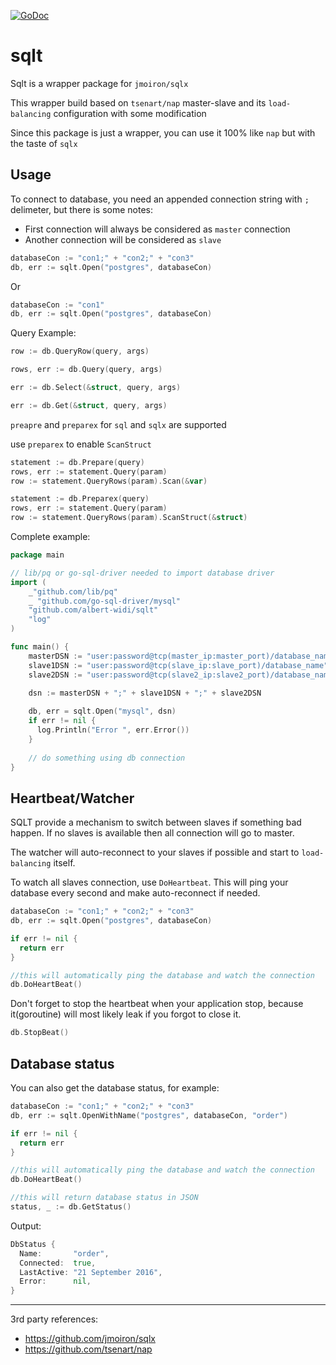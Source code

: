 [![GoDoc](https://godoc.org/github.com/albert-widi/sqlt?status.svg)](https://godoc.org/github.com/albert-widi/sqlt)

# sqlt

Sqlt is a wrapper package for `jmoiron/sqlx`

This wrapper build based on `tsenart/nap` master-slave and its `load-balancing` configuration with some modification

Since this package is just a wrapper, you can use it 100% like `nap` but with the taste of `sqlx`

Usage
------

To connect to database, you need an appended connection string with `;` delimeter, but there is some notes:

* First connection will always be considered as `master` connection
* Another connection will be considered as `slave`

```go
databaseCon := "con1;" + "con2;" + "con3"
db, err := sqlt.Open("postgres", databaseCon)
```

Or

```go
databaseCon := "con1"
db, err := sqlt.Open("postgres", databaseCon)
```

Query Example:

```go
row := db.QueryRow(query, args)
```

```go
rows, err := db.Query(query, args)
```

```go
err := db.Select(&struct, query, args)
```

```go
err := db.Get(&struct, query, args)
```

`preapre` and `preparex` for `sql` and `sqlx` are supported

use `preparex` to enable `ScanStruct`

```go
statement := db.Prepare(query)
rows, err := statement.Query(param)
row := statement.QueryRows(param).Scan(&var)
```

```go
statement := db.Preparex(query)
rows, err := statement.Query(param)
row := statement.QueryRows(param).ScanStruct(&struct)
```

Complete example:

```go
package main

// lib/pq or go-sql-driver needed to import database driver
import (
    _"github.com/lib/pq"
    _ "github.com/go-sql-driver/mysql"
    "github.com/albert-widi/sqlt"
    "log"
)

func main() {
    masterDSN := "user:password@tcp(master_ip:master_port)/database_name"
    slave1DSN := "user:password@tcp(slave_ip:slave_port)/database_name"
    slave2DSN := "user:password@tcp(slave2_ip:slave2_port)/database_name"

    dsn := masterDSN + ";" + slave1DSN + ";" + slave2DSN
    
    db, err = sqlt.Open("mysql", dsn)
    if err != nil {
      log.Println("Error ", err.Error())
    }
    
    // do something using db connection
}
```

Heartbeat/Watcher
------

SQLT provide a mechanism to switch between slaves if something bad happen. If no slaves is available then all connection will go to master.

The watcher will auto-reconnect to your slaves if possible and start to `load-balancing` itself.

To watch all slaves connection, use `DoHeartbeat`. This will ping your database every second and make auto-reconnect if needed.

```go
databaseCon := "con1;" + "con2;" + "con3"
db, err := sqlt.Open("postgres", databaseCon)

if err != nil {
  return err
}

//this will automatically ping the database and watch the connection
db.DoHeartBeat()
```

Don't forget to stop the heartbeat when your application stop, because it(goroutine) will most likely leak if you forgot to close it.

```go
db.StopBeat()
```

Database status
------

You can also get the database status, for example:

```go
databaseCon := "con1;" + "con2;" + "con3"
db, err := sqlt.OpenWithName("postgres", databaseCon, "order")

if err != nil {
  return err
}

//this will automatically ping the database and watch the connection
db.DoHeartBeat()

//this will return database status in JSON
status, _ := db.GetStatus()
```

Output:

```go
DbStatus {
  Name:       "order",
  Connected:  true,
  LastActive: "21 September 2016",
  Error:      nil,
}
```


----------------------------------

3rd party references:

* https://github.com/jmoiron/sqlx
* https://github.com/tsenart/nap